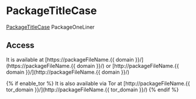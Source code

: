 # PackageTitleCase

[PackageTitleCase](PackageURL) PackageOneLiner

## Access

It is available at [https://packageFileName.{{ domain }}/](https://packageFileName.{{ domain }}/) or [http://packageFileName.{{ domain }}/](http://packageFileName.{{ domain }}/)

{% if enable_tor %}
It is also available via Tor at [http://packageFileName.{{ tor_domain }}/](http://packageFileName.{{ tor_domain }}/)
{% endif %}
